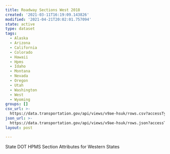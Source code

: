 ```yaml
---
title: Roadway Sections West 2018
created: '2021-03-11T16:19:09.143826'
modified: '2021-04-21T20:02:01.757094'
state: active
type: dataset
tags:
  - Alaska
  - Arizona
  - California
  - Colorado
  - Hawaii
  - Hpms
  - Idaho
  - Montana
  - Nevada
  - Oregon
  - Utah
  - Washington
  - West
  - Wyoming
groups: []
csv_url: >-
  https://data.transportation.gov/api/views/v9ae-hsuk/rows.csv?accessType=DOWNLOAD
json_url: >-
  https://data.transportation.gov/api/views/v9ae-hsuk/rows.json?accessType=DOWNLOAD
layout: post

---
```

State DOT HPMS Section Attributes for Western States

